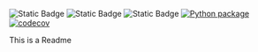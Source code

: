 ![Static Badge](https://img.shields.io/badge/language-python-ffd343) ![Static Badge](https://img.shields.io/badge/license-GNU%20AGPLv3-c22147) ![Static Badge](https://img.shields.io/badge/platform-linux-e56d00) [![Python package](https://github.com/Charlie-Eastin/CSC510-Team-57/actions/workflows/main.yml/badge.svg)](https://github.com/Charlie-Eastin/CSC510-Team-57/actions/workflows/main.yml) [![codecov](https://codecov.io/github/Charlie-Eastin/CSC510-Team-57/graph/badge.svg?token=N32OJLGI82)](https://codecov.io/github/Charlie-Eastin/CSC510-Team-57)

This is a Readme
